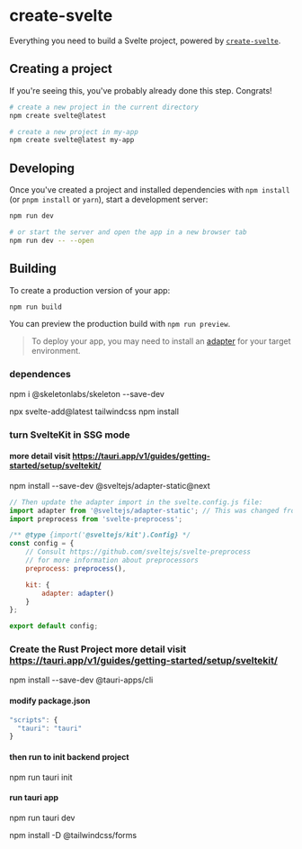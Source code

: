 # create-svelte

Everything you need to build a Svelte project, powered by [`create-svelte`](https://github.com/sveltejs/kit/tree/master/packages/create-svelte).

## Creating a project

If you're seeing this, you've probably already done this step. Congrats!

```bash
# create a new project in the current directory
npm create svelte@latest

# create a new project in my-app
npm create svelte@latest my-app
```

## Developing

Once you've created a project and installed dependencies with `npm install` (or `pnpm install` or `yarn`), start a development server:

```bash
npm run dev

# or start the server and open the app in a new browser tab
npm run dev -- --open
```

## Building

To create a production version of your app:

```bash
npm run build
```

You can preview the production build with `npm run preview`.

> To deploy your app, you may need to install an [adapter](https://kit.svelte.dev/docs/adapters) for your target environment.

### dependences

npm i @skeletonlabs/skeleton --save-dev

npx svelte-add@latest tailwindcss
npm install

### turn SvelteKit in SSG mode

#### more detail visit https://tauri.app/v1/guides/getting-started/setup/sveltekit/

npm install --save-dev @sveltejs/adapter-static@next

```js
// Then update the adapter import in the svelte.config.js file:
import adapter from '@sveltejs/adapter-static'; // This was changed from adapter-auto
import preprocess from 'svelte-preprocess';

/** @type {import('@sveltejs/kit').Config} */
const config = {
	// Consult https://github.com/sveltejs/svelte-preprocess
	// for more information about preprocessors
	preprocess: preprocess(),

	kit: {
		adapter: adapter()
	}
};

export default config;
```

### Create the Rust Project more detail visit https://tauri.app/v1/guides/getting-started/setup/sveltekit/

npm install --save-dev @tauri-apps/cli

#### modify package.json

```js
"scripts": {
  "tauri": "tauri"
}
```

#### then run to init backend project

npm run tauri init

#### run tauri app

npm run tauri dev

npm install -D @tailwindcss/forms
